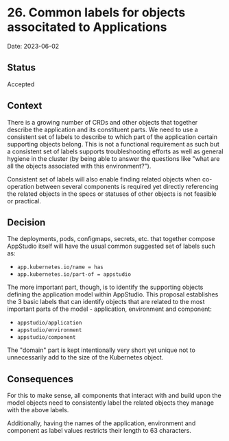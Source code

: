 # 26. Common labels for objects associtated to Applications

Date: 2023-06-02

## Status

Accepted

## Context

There is a growing number of CRDs and other objects that together describe the application and its constituent parts. We need to use a consistent set of labels to describe to which
part of the application certain supporting objects belong. This is not a functional requirement as such but a consistent set of labels supports troubleshooting efforts as well
as general hygiene in the cluster (by being able to answer the questions like "what are all the objects associated with this environment?").

Consistent set of labels will also enable finding related objects when co-operation between several components is required yet directly referencing the related objects in the specs or statuses of
other objects is not feasible or practical.

## Decision

The deployments, pods, configmaps, secrets, etc. that together compose AppStudio itself will have the usual common suggested set of labels such as:
* `app.kubernetes.io/name = has`
* `app.kubernetes.io/part-of = appstudio`

The more important part, though, is to identify the supporting objects defining the application model within AppStudio. This proposal establishes the 3 basic labels that can identify objects that are related to the most important parts of the model - application, environment and component:

* `appstudio/application`
* `appstudio/environment`
* `appstudio/component`

The "domain" part is kept intentionally very short yet unique not to unnecessarily add to the size of the Kubernetes object.

## Consequences

For this to make sense, all components that interact with and build upon the model objects need to consistently label the related objects they manage with the above labels.

Additionally, having the names of the application, environment and component as label values restricts their length to 63 characters.
